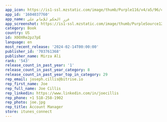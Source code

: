 ```yaml
---
app_icon: https://is1-ssl.mzstatic.com/image/thumb/Purple116/v4/a5/96/c3/a596c341-d379-2d25-4b02-c0404dc46580/AppIcon-0-1x_U007emarketing-0-7-0-85-220.png/1024x1024bb.png
app_id: '1604037760'
app_name: غرر الحكم للإمام علي
app_screenshot: https://is1-ssl.mzstatic.com/image/thumb/PurpleSource126/v4/d4/a8/fd/d4a8fd5b-af1e-4459-6ab7-f0e600006cfa/9f820f89-5211-4340-bb56-ac2e80f4ec75_screenshot_1.jpeg/1284x2778bb.png
category: Book
country: US
id: X0OXRe2pz7pE
language: en
most_recent_release: '2024-02-14T00:00:00'
publisher_id: '703761368'
publisher_name: Mirza Ali
rank: '543'
release_count_in_past_year: '1'
release_count_in_past_year_category: 8
release_count_in_past_year_top_in_category: 29
rep_email: joseph.cillis@bitrise.io
rep_first_name: Joe
rep_full_name: Joe Cillis
rep_linkedin: https://www.linkedin.com/in/joecillis
rep_phone: +1 518-258-1902
rep_photo: joe.jpg
rep_title: Account Manager
store: itunes_connect
---
```

